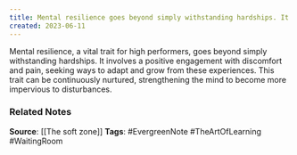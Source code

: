 ```yaml
---
title: Mental resilience goes beyond simply withstanding hardships. It involves a positive engagement with discomfort and pain
created: 2023-06-11
---
```


Mental resilience, a vital trait for high performers, goes beyond simply withstanding hardships. It involves a positive engagement with discomfort and pain, seeking ways to adapt and grow from these experiences. This trait can be continuously nurtured, strengthening the mind to become more impervious to disturbances.

### Related Notes
**Source**: [[The soft zone]]
**Tags**: #EvergreenNote #TheArtOfLearning #WaitingRoom 
